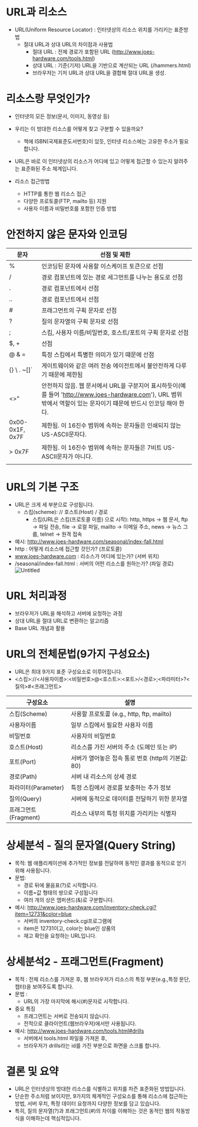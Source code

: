 # URL과 리소스

- URL(Uniform Resource Locator) : 인터넷상의 리소스 위치를 가리키는 표준방법
  - 절대 URL과 상대 URL의 차이점과 사용법
    - 절대 URL : 전체 경로가 포함된 URL (http://www.joes-hardware.com/tools.html)
    - 상대 URL : 기준(기저) URL을 기반으로 계산되는 URL (/hammers.html)
    - 브라우저는 기저 URL과 상대 URL을 결합해 절대 URL을 생성.

# 리소스랑 무엇인가?

- 인터넷의 모든 정보(문서, 이미지, 동영상 등)
- 우리는 이 방대한 리소스를 어떻게 찾고 구분할 수 있을까요?
  - 책에 ISBN(국제표준도서번호)이 있듯, 인터넷 리소스에는 고유한 주소가 필요합니다.
- URL은 바로 이 인터넷상의 리소스가 어디에 있고 어떻게 접근할 수 있는지 알려주는 표준화된 주소 체계입니다.

- 리소스 접근방법
  - HTTP를 통한 웹 리소스 접근
  - 다양한 프로토콜(FTP, mailto 등) 지원
  - 사용자 이름과 비밀번호를 포함한 인증 방법

# 안전하지 않은 문자와 인코딩

| 문자            | 선점 및 제한                                                                                                                                                         |
| --------------- | -------------------------------------------------------------------------------------------------------------------------------------------------------------------- |
| %               | 인코딩된 문자에 사용할 이스케이프 토큰으로 선점                                                                                                                      |
| /               | 경로 컴포넌트에 있는 경로 세그먼트를 나누는 용도로 선점                                                                                                              |
| .               | 경로 컴포넌트에서 선점                                                                                                                                               |
| ..              | 경로 컴포넌트에서 선점                                                                                                                                               |
| #               | 프래그먼트의 구획 문자로 선점                                                                                                                                        |
| ?               | 질의 문자열의 구획 문자로 선점                                                                                                                                       |
| ;               | 스킴, 사용자 이름/비밀번호, 호스트/포트의 구획 문자로 선점                                                                                                           |
| $, +            | 선점                                                                                                                                                                 |
| @ & =           | 특정 스킴에서 특별한 의미가 있기 떄문에 선점                                                                                                                         |
| {} \ . ~[]`     | 게이트웨이와 같은 여러 전송 에이전트에서 불안전하게 다루기 때문에 제한됨                                                                                             |
| <>"             | 안전하지 않음. 웹 문서에서 URL을 구분지어 표시하듯이(예를 들어 'http://www.joes-hardware.com'), URL 범위 밖에서 역할이 있는 문자이기 떄문에 반드시 인코딩 해야 한다. |
| 0x00-0x1F, 0x7F | 제한됨. 이 16진수 범위에 속하는 문자들은 인쇄되지 않는 US-ASCII문자다.                                                                                               |
| > 0x7F          | 제한됨. 이 16진수 범위에 속하는 문자들은 7비트 US-ASCII문자가 아니다.                                                                                                |
|                 |

# URL의 기본 구조

- URL은 크게 세 부분으로 구성됩니다.
  - 스킴(scheme): // 호스트(Host) / 경로
    - 스킴(URL은 스킴(프로토콜 이름) 으로 시작): http, https → 웹 문서, ftp → 파일 전송, file → 로컬 파일, mailto → 이메일 주소, news → 뉴스 그룹, telnet → 원격 접속
- 예시: http://www.joes-hardware.com/seasonal/index-fall.html
- http : 어떻게 리소스에 접근할 것인가? (프로토콜)
- www.joes-hardware.com : 리소스가 어디에 있는가? (서버 위치)
- /seasonal/index-fall.html : 서버의 어떤 리소스를 원하는가? (파일 경로)
  ![Untitled](client.png)

# URL 처리과정

- 브라우저가 URL을 해석하고 서버에 요청하는 과정
- 상대 URL을 절대 URL로 변환하는 알고리즘
- Base URL 개념과 활용

# URL의 전체문법(9가지 구성요소)

- URL은 최대 9가지 표준 구성요소로 이루어집니다.
- <스킴>://<사용자이름>:<비밀번호>@<호스트>:<포트>/<경로>;<파라미터>?<질의>#<프래그먼트>

| 구성요소             | 설명                                               |
| -------------------- | -------------------------------------------------- |
| 스킴(Scheme)         | 사용할 프로토콜 (e.g., http, ftp, mailto)          |
| 사용자이름           | 일부 스킴에서 필요한 사용자 이름                   |
| 비밀번호             | 사용자의 비밀번호                                  |
| 호스트(Host)         | 리소스를 가진 서버의 주소 (도메인 또는 IP)         |
| 포트(Port)           | 서버가 열어놓은 접속 통로 번호 (http의 기본값: 80) |
| 경로(Path)           | 서버 내 리소스의 상세 경로                         |
| 파라미터(Parameter)  | 특정 스킴에서 경로를 보충하는 추가 정보            |
| 질의(Query)          | 서버에 동적으로 데이터를 전달하기 위한 문자열      |
| 프래그먼트(Fragment) | 리소스 내부의 특정 위치를 가리키는 식별자          |

# 상세분석 - 질의 문자열(Query String)

- 목적: 웹 애플리케이션에 추가적인 정보를 전달하여 동적인 결과를 동적으로 얻기 위해 사용됩니다.
- 문법:
  - 경로 뒤에 물음표(?)로 시작합니다.
  - 이름=값 형태의 쌍으로 구성됩니다
  - 여러 개의 상은 앰퍼샌드(&)로 구분합니다.
- 예시: http://www.joes-hardware.com/inventory-check.cgi?item=12731&color=blue
  - 서버의 inventory-check.cgi프로그램에
  - item은 12731이고, color는 blue인 상품의
  - 재고 확인을 요청하는 URL입니다.

# 상세분석2 - 프래그먼트(Fragment)

- 목적 : 전체 리소스를 가져온 후, 웹 브라우저가 리소스의 특정 부분(e.g.,특정 문단, 챕터)을 보여주도록 합니다.
- 문법 :
  - URL의 가장 마지막에 해시(#)문자로 시작합니다.
- 중요 특징
  - 프래그먼트는 서버로 전송되지 않습니다.
  - 전적으로 클라이언트(웹브라우저)에서만 사용됩니다.
- 예시: http://www.joes-hardware.com/tools.html#drills
  - 서버에서 tools.html 파일을 가져온 후,
  - 브라우저가 drills라는 id를 가진 부분으로 화면을 스크롤 합니다.

# 결론 및 요약

- URL은 인터넷상의 방대한 리소스를 식별하고 위치를 차즌 표준화된 방법입니다.
- 단순한 주소처럼 보이지만, 9가지의 체계적인 구성요소를 통해 리소스에 접근하는 방법, 서버 우치, 특정 데이터 요청까지 다양한 정보를 담고 있습니다.
- 특히, 질의 문자열(?)과 프래그먼트(#)의 차이를 이해하는 것은 동적인 웹의 작동방식을 이해하는데 핵심적입니다.
